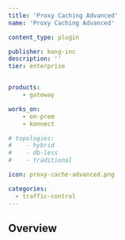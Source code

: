 ```yaml
---
title: 'Proxy Caching Advanced'
name: 'Proxy Caching Advanced'

content_type: plugin

publisher: kong-inc
description: ''
tier: enterprise


products:
    - gateway

works_on:
    - on-prem
    - konnect

# topologies:
#    - hybrid
#    - db-less
#    - traditional

icon: proxy-cache-advanced.png

categories:
  - traffic-control
---
```


## Overview
